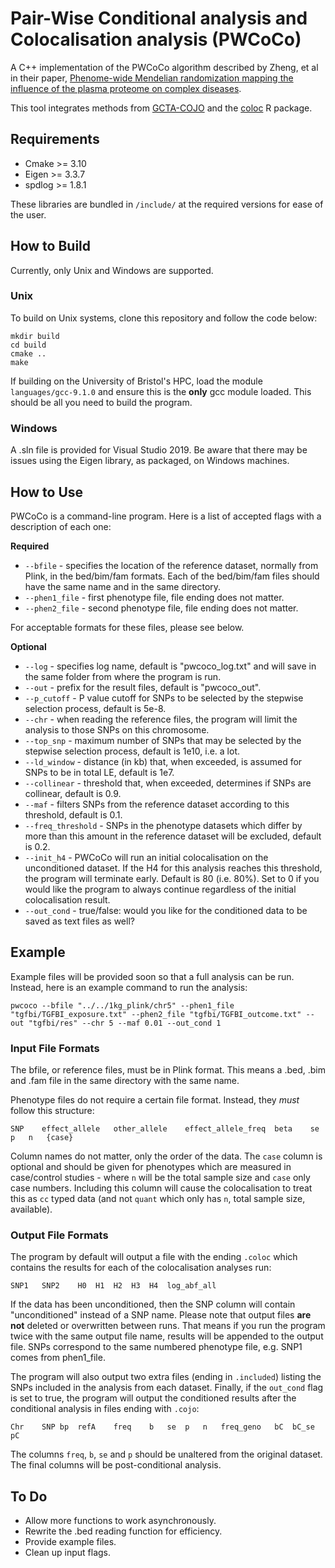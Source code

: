 # Pair-Wise Conditional analysis and Colocalisation analysis (PWCoCo)
A C++ implementation of the PWCoCo algorithm described by Zheng, et al in their paper, [Phenome-wide Mendelian randomization mapping the influence of the plasma proteome on complex diseases](https://doi.org/10.1038/s41588-020-0682-6). 

This tool integrates methods from [GCTA-COJO](https://cnsgenomics.com/software/gcta/#Overview) and the [coloc](https://chr1swallace.github.io/coloc/index.html) R package.

## Requirements
- Cmake >= 3.10
- Eigen >= 3.3.7
- spdlog >= 1.8.1

These libraries are bundled in `/include/` at the required versions for ease of the user.

## How to Build
Currently, only Unix and Windows are supported.

### Unix
To build on Unix systems, clone this repository and follow the code below:
```
mkdir build
cd build
cmake ..
make
```

If building on the University of Bristol's HPC, load the module `languages/gcc-9.1.0` and ensure this is the **only** gcc module loaded. This should be all you need to build the program.

### Windows

A .sln file is provided for Visual Studio 2019. Be aware that there may be issues using the Eigen library, as packaged, on Windows machines.

## How to Use
PWCoCo is a command-line program. Here is a list of accepted flags with a description of each one:

**Required**
- `--bfile` - specifies the location of the reference dataset, normally from Plink, in the bed/bim/fam formats. Each of the bed/bim/fam files should have the same name and in the same directory.
- `--phen1_file` - first phenotype file, file ending does not matter.
- `--phen2_file` - second phenotype file, file ending does not matter.

For acceptable formats for these files, please see below.

**Optional**
- `--log` - specifies log name, default is "pwcoco_log.txt" and will save in the same folder from where the program is run.
- `--out` - prefix for the result files, default is "pwcoco_out".
- `--p_cutoff` - P value cutoff for SNPs to be selected by the stepwise selection process, default is 5e-8. 
- `--chr` - when reading the reference files, the program will limit the analysis to those SNPs on this chromosome. 
- `--top_snp` - maximum number of SNPs that may be selected by the stepwise selection process, default is 1e10, i.e. a lot.
- `--ld_window` - distance (in kb) that, when exceeded, is assumed for SNPs to be in total LE, default is 1e7.
- `--collinear` - threshold that, when exceeded, determines if SNPs are collinear, default is 0.9.
- `--maf` - filters SNPs from the reference dataset according to this threshold, default is 0.1.
- `--freq_threshold` - SNPs in the phenotype datasets which differ by more than this amount in the reference dataset will be excluded, default is 0.2.
- `--init_h4` - PWCoCo will run an initial colocalisation on the unconditioned dataset. If the H4 for this analysis reaches this threshold, the program will terminate early. Default is 80 (i.e. 80%). Set to 0 if you would like the program to always continue regardless of the initial colocalisation result.
- `--out_cond` - true/false: would you like for the conditioned data to be saved as text files as well?

## Example
Example files will be provided soon so that a full analysis can be run. Instead, here is an example command to run the analysis:

`pwcoco --bfile "../../1kg_plink/chr5" --phen1_file "tgfbi/TGFBI_exposure.txt" --phen2_file "tgfbi/TGFBI_outcome.txt" --out "tgfbi/res" --chr 5 --maf 0.01 --out_cond 1`

### Input File Formats
The bfile, or reference files, must be in Plink format. This means a .bed, .bim and .fam file in the same directory with the same name.

Phenotype files do not require a certain file format. Instead, they _must_ follow this structure:

`SNP	effect_allele	other_allele	effect_allele_freq	beta	se	p	n	{case}`

Column names do not matter, only the order of the data. The `case` column is optional and should be given for phenotypes which are measured in case/control studies - where `n` will be the total sample size and `case` only case numbers. Including this column will cause the colocalisation to treat this as `cc` typed data (and not `quant` which only has `n`, total sample size, available).

### Output File Formats
The program by default will output a file with the ending `.coloc` which contains the results for each of the colocalisation analyses run:

`SNP1	SNP2	H0	H1	H2	H3	H4	log_abf_all`

If the data has been unconditioned, then the SNP column will contain "unconditioned" instead of a SNP name. Please note that output files **are not** deleted or overwritten between runs. That means if you run the program twice with the same output file name, results will be appended to the output file. SNPs correspond to the same numbered phenotype file, e.g. SNP1 comes from phen1_file.

The program will also output two extra files (ending in `.included`) listing the SNPs included in the analysis from each dataset. Finally, if the `out_cond` flag is set to true, the program will output the conditioned results after the conditional analysis in files ending with `.cojo`:

`Chr	SNP	bp	refA	freq	b	se	p	n	freq_geno	bC	bC_se	pC`

The columns `freq`, `b`, `se` and `p` should be unaltered from the original dataset. The final columns will be post-conditional analysis. 

## To Do
- Allow more functions to work asynchronously.
- Rewrite the .bed reading function for efficiency.
- Provide example files.
- Clean up input flags.
